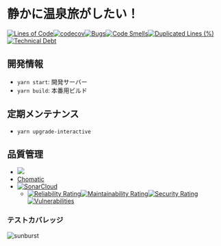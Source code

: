 # 静かに温泉旅がしたい！
[![Lines of Code](https://sonarcloud.io/api/project_badges/measure?project=konabe_onsen-tabi-web&metric=ncloc)](https://sonarcloud.io/summary/new_code?id=konabe_onsen-tabi-web)[![codecov](https://codecov.io/gh/konabe/onsen-tabi-web/graph/badge.svg?token=XM6J4Q321N)](https://codecov.io/gh/konabe/onsen-tabi-web)[![Bugs](https://sonarcloud.io/api/project_badges/measure?project=konabe_onsen-tabi-web&metric=bugs)](https://sonarcloud.io/summary/new_code?id=konabe_onsen-tabi-web)[![Code Smells](https://sonarcloud.io/api/project_badges/measure?project=konabe_onsen-tabi-web&metric=code_smells)](https://sonarcloud.io/summary/new_code?id=konabe_onsen-tabi-web)[![Duplicated Lines (%)](https://sonarcloud.io/api/project_badges/measure?project=konabe_onsen-tabi-web&metric=duplicated_lines_density)](https://sonarcloud.io/summary/new_code?id=konabe_onsen-tabi-web)[![Technical Debt](https://sonarcloud.io/api/project_badges/measure?project=konabe_onsen-tabi-web&metric=sqale_index)](https://sonarcloud.io/summary/new_code?id=konabe_onsen-tabi-web)

## 開発情報

- `yarn start`: 開発サーバー
- `yarn build`: 本番用ビルド

## 定期メンテナンス

- `yarn upgrade-interactive`

## 品質管理

- <a href="https://onsen-tabi-web-storybook.vercel.app/" target="_blank"><img src="https://raw.githubusercontent.com/storybooks/brand/master/badge/badge-storybook.svg"></a>
- [Chomatic](https://www.chromatic.com/library?appId=65df5648f66d26026a58533f&branch=main)
- [![SonarCloud](https://sonarcloud.io/images/project_badges/sonarcloud-black.svg)](https://sonarcloud.io/summary/new_code?id=konabe_onsen-tabi-web)
  - [![Reliability Rating](https://sonarcloud.io/api/project_badges/measure?project=konabe_onsen-tabi-web&metric=reliability_rating)](https://sonarcloud.io/summary/new_code?id=konabe_onsen-tabi-web)[![Maintainability Rating](https://sonarcloud.io/api/project_badges/measure?project=konabe_onsen-tabi-web&metric=sqale_rating)](https://sonarcloud.io/summary/new_code?id=konabe_onsen-tabi-web)[![Security Rating](https://sonarcloud.io/api/project_badges/measure?project=konabe_onsen-tabi-web&metric=security_rating)](https://sonarcloud.io/summary/new_code?id=konabe_onsen-tabi-web)[![Vulnerabilities](https://sonarcloud.io/api/project_badges/measure?project=konabe_onsen-tabi-web&metric=vulnerabilities)](https://sonarcloud.io/summary/new_code?id=konabe_onsen-tabi-web)

### テストカバレッジ

![sunburst](https://codecov.io/gh/konabe/onsen-tabi-web/graphs/sunburst.svg?token=XM6J4Q321N)
